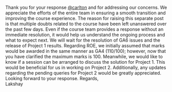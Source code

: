 Thank you for your response [@carlton](/u/carlton) and for addressing our
concerns. We appreciate the efforts of the entire team in ensuring a smooth
transition and improving the course experience.
The reason for raising this separate post is that multiple doubts related to
the course have been left unanswered over the past few days. Even if the
course team provides a response without an immediate resolution, it would help
us understand the ongoing process and what to expect next.
We will wait for the resolution of GA6 issues and the release of Project 1
results. Regarding ROE, we initially assumed that marks would be awarded in
the same manner as GA4 (110/100); however, now that you have clarified the
maximum marks is 100.
Meanwhile, we would like to know if a session can be arranged to discuss the
solution for Project 1. This would be beneficial for us in working on Project
2. Additionally, any updates regarding the pending queries for Project 2 would
be greatly appreciated.  
Looking forward to your response.
Regards,  
Lakshay